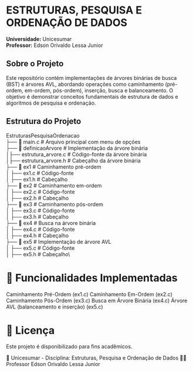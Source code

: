 # ESTRUTURAS, PESQUISA E ORDENAÇÃO DE DADOS

**Universidade:** Unicesumar  
**Professor:** Edson Orivaldo Lessa Junior

## Sobre o Projeto
Este repositório contém implementações de árvores binárias de busca (BST) e árvores AVL, abordando operações como caminhamento (pré-ordem, em-ordem, pós-ordem), inserção, busca e balanceamento. O objetivo é demonstrar conceitos fundamentais de estrutura de dados e algoritmos de pesquisa e ordenação.

## Estrutura do Projeto
EstruturasPesquisaOrdenacao \
├── 📜 main.c  # Arquivo principal com menu de opções \
├── 📂 definicaoArvore # Implementação da árvore binária\
│├── estrutura_arvore.c # Código-fonte da árvore binária \
│├── estrutura_arvore.h # Cabeçalho da árvore binária \
├── 📂 ex1 # Caminhamento pré-ordem \
│ ├── ex1.c # Código-fonte \
│ ├── ex1.h # Cabeçalho \
├── 📂 ex2 # Caminhamento em-ordem \
│ ├── ex2.c # Código-fonte \
│ ├── ex2.h # Cabeçalho \
├── 📂 ex3 # Caminhamento pós-ordem \
│ ├── ex3.c # Código-fonte \
│ ├── ex3.h # Cabeçalho \
├── 📂 ex4 # Busca na árvore binária \
│ ├── ex4.c # Código-fonte \
│ ├── ex4.h # Cabeçalho \
├── 📂 ex5 # Implementação de árvore AVL \
│ ├── ex5.c # Código-fonte \
│ ├── ex5.h # Cabeçalho\

# 📖 Funcionalidades Implementadas
Caminhamento Pré-Ordem (ex1.c)
Caminhamento Em-Ordem (ex2.c)
Caminhamento Pós-Ordem (ex3.c)
Busca em Árvore Binária (ex4.c)
Árvore AVL (balanceamento e inserção) (ex5.c)
# 📝 Licença
Este projeto é disponibilizado para fins acadêmicos.

📌 Unicesumar - Disciplina: Estruturas, Pesquisa e Ordenação de Dados
👨‍🏫 Professor Edson Orivaldo Lessa Junior

